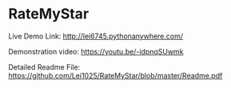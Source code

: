 # RateMyStar

Live Demo Link: http://lei6745.pythonanywhere.com/

Demonstration video: https://youtu.be/-idpnqSUwmk

Detailed Readme File: https://github.com/Lei1025/RateMyStar/blob/master/Readme.pdf
